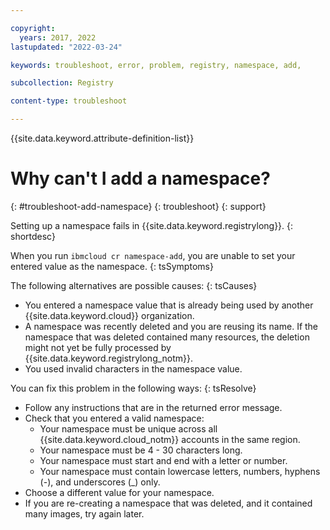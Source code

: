 ```yaml
---

copyright:
  years: 2017, 2022
lastupdated: "2022-03-24"

keywords: troubleshoot, error, problem, registry, namespace, add,

subcollection: Registry

content-type: troubleshoot

---
```


{{site.data.keyword.attribute-definition-list}}

# Why can't I add a namespace?
{: #troubleshoot-add-namespace}
{: troubleshoot}
{: support}

Setting up a namespace fails in {{site.data.keyword.registrylong}}.
{: shortdesc}

When you run `ibmcloud cr namespace-add`, you are unable to set your entered value as the namespace.
{: tsSymptoms}

The following alternatives are possible causes:
{: tsCauses}

- You entered a namespace value that is already being used by another {{site.data.keyword.cloud}} organization.
- A namespace was recently deleted and you are reusing its name. If the namespace that was deleted contained many resources, the deletion might not yet be fully processed by {{site.data.keyword.registrylong_notm}}.
- You used invalid characters in the namespace value.

You can fix this problem in the following ways:
{: tsResolve}

- Follow any instructions that are in the returned error message.
- Check that you entered a valid namespace:
    - Your namespace must be unique across all {{site.data.keyword.cloud_notm}} accounts in the same region.
    - Your namespace must be 4 - 30 characters long.
    - Your namespace must start and end with a letter or number.
    - Your namespace must contain lowercase letters, numbers, hyphens (-), and underscores (_) only.
- Choose a different value for your namespace.
- If you are re-creating a namespace that was deleted, and it contained many images, try again later.


